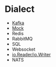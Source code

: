 # Dialect

- [Kafka](https://github.com/jeroenrinzema/commander/tree/master/dialects/kafka)
- [Mock](https://github.com/jeroenrinzema/commander/tree/master/dialects/mock)
- Redis
- RabbitMQ
- SQL
- Websocket
- [io.Reader/io.Writer](https://github.com/jeroenrinzema/commander/tree/master/dialects/io)
- NATS